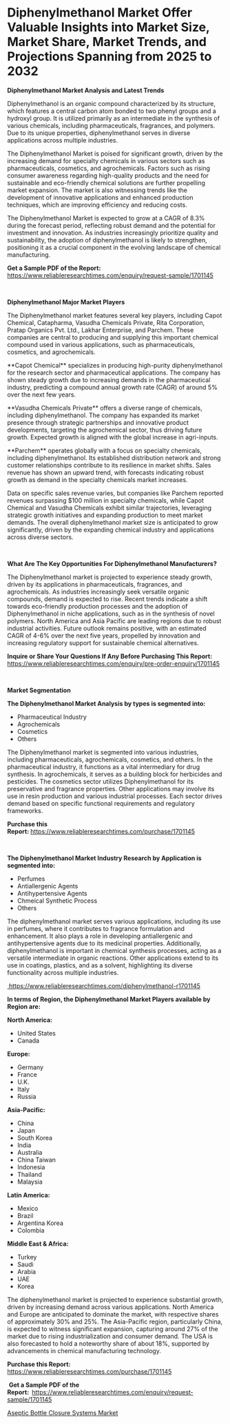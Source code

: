 <p><h1>Diphenylmethanol Market Offer Valuable Insights into Market Size, Market Share, Market Trends, and Projections Spanning from 2025 to 2032</h1></p><p><strong>Diphenylmethanol Market Analysis and Latest Trends</strong></p>
<p><p>Diphenylmethanol is an organic compound characterized by its structure, which features a central carbon atom bonded to two phenyl groups and a hydroxyl group. It is utilized primarily as an intermediate in the synthesis of various chemicals, including pharmaceuticals, fragrances, and polymers. Due to its unique properties, diphenylmethanol serves in diverse applications across multiple industries.</p><p>The Diphenylmethanol Market is poised for significant growth, driven by the increasing demand for specialty chemicals in various sectors such as pharmaceuticals, cosmetics, and agrochemicals. Factors such as rising consumer awareness regarding high-quality products and the need for sustainable and eco-friendly chemical solutions are further propelling market expansion. The market is also witnessing trends like the development of innovative applications and enhanced production techniques, which are improving efficiency and reducing costs.</p><p>The Diphenylmethanol Market is expected to grow at a CAGR of 8.3% during the forecast period, reflecting robust demand and the potential for investment and innovation. As industries increasingly prioritize quality and sustainability, the adoption of diphenylmethanol is likely to strengthen, positioning it as a crucial component in the evolving landscape of chemical manufacturing.</p></p>
<p><strong>Get a Sample PDF of the Report:&nbsp;</strong> <a href="https://www.reliableresearchtimes.com/enquiry/request-sample/1701145?utm_campaign=2199&utm_medium=2&utm_source=Github&utm_content=ia&utm_term=27032025&utm_id=diphenylmethanol">https://www.reliableresearchtimes.com/enquiry/request-sample/1701145</a></p>
<p>&nbsp;</p>
<p><strong>Diphenylmethanol Major Market Players</strong></p>
<p><p>The Diphenylmethanol market features several key players, including Capot Chemical, Catapharma, Vasudha Chemicals Private, Rita Corporation, Pratap Organics Pvt. Ltd., Lakhar Enterprise, and Parchem. These companies are central to producing and supplying this important chemical compound used in various applications, such as pharmaceuticals, cosmetics, and agrochemicals.</p><p>**Capot Chemical** specializes in producing high-purity diphenylmethanol for the research sector and pharmaceutical applications. The company has shown steady growth due to increasing demands in the pharmaceutical industry, predicting a compound annual growth rate (CAGR) of around 5% over the next few years.</p><p>**Vasudha Chemicals Private** offers a diverse range of chemicals, including diphenylmethanol. The company has expanded its market presence through strategic partnerships and innovative product developments, targeting the agrochemical sector, thus driving future growth. Expected growth is aligned with the global increase in agri-inputs.</p><p>**Parchem** operates globally with a focus on specialty chemicals, including diphenylmethanol. Its established distribution network and strong customer relationships contribute to its resilience in market shifts. Sales revenue has shown an upward trend, with forecasts indicating robust growth as demand in the specialty chemicals market increases.</p><p>Data on specific sales revenue varies, but companies like Parchem reported revenues surpassing $100 million in specialty chemicals, while Capot Chemical and Vasudha Chemicals exhibit similar trajectories, leveraging strategic growth initiatives and expanding production to meet market demands. The overall diphenylmethanol market size is anticipated to grow significantly, driven by the expanding chemical industry and applications across diverse sectors.</p></p>
<p>&nbsp;</p>
<p><strong>What Are The Key Opportunities For Diphenylmethanol Manufacturers?</strong></p>
<p><p>The Diphenylmethanol market is projected to experience steady growth, driven by its applications in pharmaceuticals, fragrances, and agrochemicals. As industries increasingly seek versatile organic compounds, demand is expected to rise. Recent trends indicate a shift towards eco-friendly production processes and the adoption of Diphenylmethanol in niche applications, such as in the synthesis of novel polymers. North America and Asia Pacific are leading regions due to robust industrial activities. Future outlook remains positive, with an estimated CAGR of 4-6% over the next five years, propelled by innovation and increasing regulatory support for sustainable chemical alternatives.</p></p>
<p><strong>Inquire or Share Your Questions If Any Before Purchasing This Report:</strong> <a href="https://www.reliableresearchtimes.com/enquiry/pre-order-enquiry/1701145?utm_campaign=2199&utm_medium=2&utm_source=Github&utm_content=ia&utm_term=27032025&utm_id=diphenylmethanol">https://www.reliableresearchtimes.com/enquiry/pre-order-enquiry/1701145</a></p>
<p>&nbsp;</p>
<p><strong>Market Segmentation</strong></p>
<p><strong>The Diphenylmethanol Market Analysis by types is segmented into:</strong></p>
<p><ul><li>Pharmaceutical Industry</li><li>Agrochemicals</li><li>Cosmetics</li><li>Others</li></ul></p>
<p><p>The Diphenylmethanol market is segmented into various industries, including pharmaceuticals, agrochemicals, cosmetics, and others. In the pharmaceutical industry, it functions as a vital intermediary for drug synthesis. In agrochemicals, it serves as a building block for herbicides and pesticides. The cosmetics sector utilizes Diphenylmethanol for its preservative and fragrance properties. Other applications may involve its use in resin production and various industrial processes. Each sector drives demand based on specific functional requirements and regulatory frameworks.</p></p>
<p><strong>Purchase this Report:&nbsp;</strong><a href="https://www.reliableresearchtimes.com/purchase/1701145?utm_campaign=2199&utm_medium=2&utm_source=Github&utm_content=ia&utm_term=27032025&utm_id=diphenylmethanol">https://www.reliableresearchtimes.com/purchase/1701145</a></p>
<p>&nbsp;</p>
<p><strong>The Diphenylmethanol Market Industry Research by Application is segmented into:</strong></p>
<p><ul><li>Perfumes</li><li>Antiallergenic Agents</li><li>Antihypertensive Agents</li><li>Chmeical Synthetic Process</li><li>Others</li></ul></p>
<p><p>The diphenylmethanol market serves various applications, including its use in perfumes, where it contributes to fragrance formulation and enhancement. It also plays a role in developing antiallergenic and antihypertensive agents due to its medicinal properties. Additionally, diphenylmethanol is important in chemical synthesis processes, acting as a versatile intermediate in organic reactions. Other applications extend to its use in coatings, plastics, and as a solvent, highlighting its diverse functionality across multiple industries.</p></p>
<p><a href="https://www.reliableresearchtimes.com/diphenylmethanol-r1701145?utm_campaign=2199&utm_medium=2&utm_source=Github&utm_content=ia&utm_term=27032025&utm_id=diphenylmethanol">&nbsp;https://www.reliableresearchtimes.com/diphenylmethanol-r1701145</a></p>
<p><strong>In terms of Region, the Diphenylmethanol Market Players available by Region are:</strong></p>
<p>
    <p> <strong> North America: </strong>
        <ul>
            <li>United States</li>
            <li>Canada</li>
        </ul>
        </p> 
    <p> <strong> Europe: </strong>
        <ul>
            <li>Germany</li>
            <li>France</li>
            <li>U.K.</li>
            <li>Italy</li>
            <li>Russia</li>
        </ul>
        </p> 
    <p> <strong> Asia-Pacific: </strong>
        <ul>
            <li>China</li>
            <li>Japan</li>
            <li>South Korea</li>
            <li>India</li>
            <li>Australia</li>
            <li>China Taiwan</li>
            <li>Indonesia</li>
            <li>Thailand</li>
            <li>Malaysia</li>
        </ul>
        </p> 
    <p> <strong> Latin America: </strong>
        <ul>
            <li>Mexico</li>
            <li>Brazil</li>
            <li>Argentina Korea</li>
            <li>Colombia</li>
        </ul>
        </p> 
    <p> <strong> Middle East & Africa: </strong>
        <ul>
            <li>Turkey</li>
            <li>Saudi</li>
            <li>Arabia</li>
            <li>UAE</li>
            <li>Korea</li>
        </ul>
    </p>
    </p>
<p><p>The diphenylmethanol market is projected to experience substantial growth, driven by increasing demand across various applications. North America and Europe are anticipated to dominate the market, with respective shares of approximately 30% and 25%. The Asia-Pacific region, particularly China, is expected to witness significant expansion, capturing around 27% of the market due to rising industrialization and consumer demand. The USA is also forecasted to hold a noteworthy share of about 18%, supported by advancements in chemical manufacturing technology.</p></p>
<p><strong>Purchase this Report: </strong><a href="https://www.reliableresearchtimes.com/purchase/1701145?utm_campaign=2199&utm_medium=2&utm_source=Github&utm_content=ia&utm_term=27032025&utm_id=diphenylmethanol">https://www.reliableresearchtimes.com/purchase/1701145</a></p>
<p>&nbsp;<strong>Get a Sample PDF of the Report:&nbsp;&nbsp;</strong><a href="https://www.reliableresearchtimes.com/enquiry/request-sample/1701145?utm_campaign=2199&utm_medium=2&utm_source=Github&utm_content=ia&utm_term=27032025&utm_id=diphenylmethanol">https://www.reliableresearchtimes.com/enquiry/request-sample/1701145</a></p>
<p><strong></strong></p>
<p><p><a href="https://github.com/SamiaChowdhury801/Market-Research-Report-List-2/blob/main/aseptic-bottle-closure-systems-market.md?utm_campaign=2199&utm_medium=2&utm_source=Github&utm_content=ia&utm_term=27032025&utm_id=diphenylmethanol">Aseptic Bottle Closure Systems Market</a></p></p>
